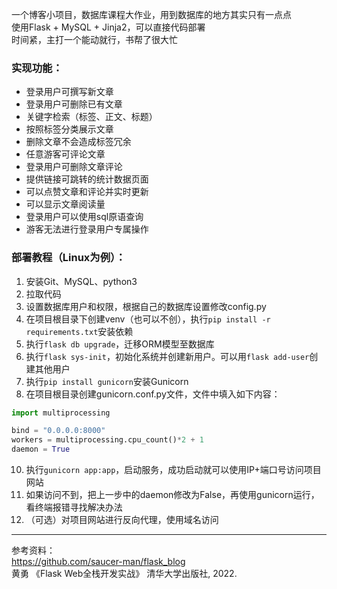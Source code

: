 一个博客小项目，数据库课程大作业，用到数据库的地方其实只有一点点   
使用Flask + MySQL + Jinja2，可以直接代码部署   
时间紧，主打一个能动就行，书帮了很大忙   

### 实现功能：   
- 登录用户可撰写新文章
- 登录用户可删除已有文章
- 关键字检索（标签、正文、标题）
- 按照标签分类展示文章
- 删除文章不会造成标签冗余
- 任意游客可评论文章
- 登录用户可删除文章评论
- 提供链接可跳转的统计数据页面
- 可以点赞文章和评论并实时更新
- 可以显示文章阅读量
- 登录用户可以使用sql原语查询
- 游客无法进行登录用户专属操作

### 部署教程（Linux为例）：
1. 安装Git、MySQL、python3
2. 拉取代码
3. 设置数据库用户和权限，根据自己的数据库设置修改config.py
4. 在项目根目录下创建venv（也可以不创），执行`pip install -r requirements.txt`安装依赖
5. 执行`flask db upgrade`，迁移ORM模型至数据库
6. 执行`flask sys-init`，初始化系统并创建新用户。可以用`flask add-user`创建其他用户
7. 执行`pip install gunicorn`安装Gunicorn
8. 在项目根目录创建gunicorn.conf.py文件，文件中填入如下内容：
```python
import multiprocessing

bind = "0.0.0.0:8000"
workers = multiprocessing.cpu_count()*2 + 1
daemon = True
```
10. 执行`gunicorn app:app`，启动服务，成功启动就可以使用IP+端口号访问项目网站
11. 如果访问不到，把上一步中的daemon修改为False，再使用gunicorn运行，看终端报错寻找解决办法
12. （可选）对项目网站进行反向代理，使用域名访问
---
参考资料：   
https://github.com/saucer-man/flask_blog   
黄勇 《Flask Web全栈开发实战》  清华大学出版社, 2022. 
